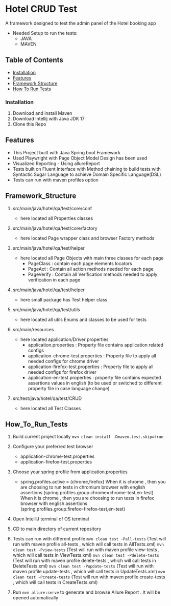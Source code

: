 # Hotel CRUD Test
A framework designed to test the admin panel of the Hotel booking app

* Needed Setup to run the tests:
    * JAVA
    * MAVEN

## Table of Contents

- [Installation](#installation)
- [Features](#Features)
- [Framework Structure](#Framework_Structure)
- [How To Run Tests](#How_To_Run_Tests)

### Installation

1. Download and install Maven
2. Download Intellij with Java JDK 17
3. Clone this Repo

## Features

* This Project built with Java Spring boot Framework
* Used Playwright with Page Object Model Design has been used 
* Visualized Reporting - Using allureReport
* Tests built on Fluent Interface with Method chaining to build tests with Syntactic Sugar Language to achieve Domain Specific Language(DSL)
* Tests can run with maven profiles option 

## Framework_Structure
1. src/main/java/hotel/qa/test/core/conf
   * here located all Properties classes
  
2. src/main/java/hotel/qa/test/core/factory
   * here located Page wrapper class and browser Factory methods

3. src/main/java/hotel/qa/test/helper
   * here located all Page Objects with main three classes for each page
     *  PageClass : contain each page elements locators
     *  PageAct : Contain all action methods needed for each page
     *  PageVerify : Contain all Verification methods needed to apply verification in each page
       
4. src/main/java/hotel/qa/test/helper
   * here small package has Test helper class
  
5. src/main/java/hotel/qa/test/utils
   * here located all utils Enums and classes to be used for tests

6. src/main/resources
   * here located application/Driver properties 
     *  application.properties : Property file contains application related configs 
     *  application-chrome-test.properties : Property file to apply all needed configs for chrome driver
     *  application-firefox-test.properties : Property file to apply all needed configs for firefox driver
     *  application-en-test.properties : property file contains expected assertions values in english (to be used or switched to different property file in case language change)
       
7. src/test/java/hotel/qa/test/CRUD
     * here located all Test Classes

## How_To_Run_Tests
1. Build current project locally ``` mvn clean install -Dmaven.test.skip=true  ```

2. Configure your preferred test browser
   * application-chrome-test.properties
   * application-firefox-test.properties

3. Choose your spring profile from application.properties 
   * spring.profiles.active = (chrome,firefox)
     When it is chrome , then you are choosing to run tests in chromium browser with english assertions (spring.profiles.group.chrome=chrome-test,en-test)
     When it is chrome , then you are choosing to run tests in firefox browser with english assertions (spring.profiles.group.firefox=firefox-test,en-test)

4. Open IntelliJ terminal of OS terminal
   
5. CD to main directory of current repository

6. Tests can run with different profile
   ``` mvn clean test -Pall-tests ``` (Test will run with maven profile all-tests , which will call tests in AllTests.xml)
   ``` mvn clean test -Pview-tests ``` (Test will run with maven profile view-tests , which will call tests in ViewTests.xml)
   ``` mvn clean test -Pdelete-tests ``` (Test will run with maven profile delete-tests , which will call tests in DeleteTests.xml)
   ``` mvn clean test -Pupdate-tests ``` (Test will run with maven profile update-tests , which will call tests in UpdateTests.xml)
   ``` mvn clean test -Pcreate-tests ``` (Test will run with maven profile create-tests , which will call tests in CreateTests.xml)

7. Run  ``` mvn allure:serve ``` to generate and browse Allure Report . It will be opened automatically
   







